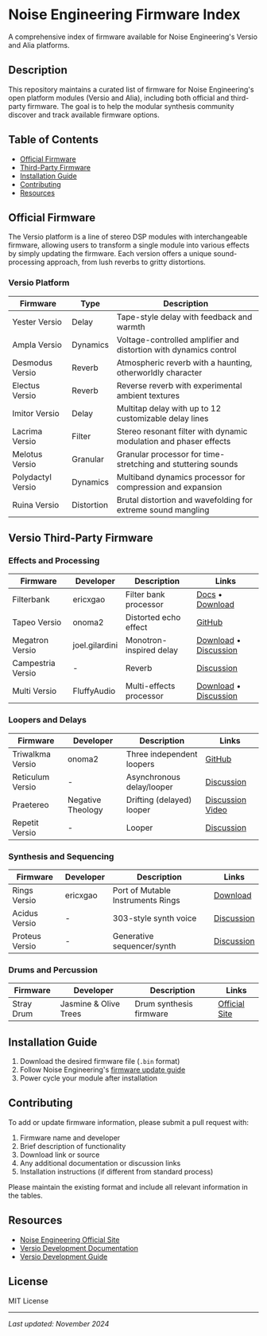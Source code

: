 # Noise Engineering Firmware Index

A comprehensive index of firmware available for Noise Engineering's Versio and Alia platforms.

## Description
This repository maintains a curated list of firmware for Noise Engineering's open platform modules (Versio and Alia), including both official and third-party firmware. The goal is to help the modular synthesis community discover and track available firmware options.

## Table of Contents
- [Official Firmware](#official-firmware)
- [Third-Party Firmware](#versio-third-party-firmware)
- [Installation Guide](#installation-guide)
- [Contributing](#contributing)
- [Resources](#resources)

## Official Firmware
The Versio platform is a line of stereo DSP modules with interchangeable firmware, allowing users to transform a single module into various effects by simply updating the firmware. Each version offers a unique sound-processing approach, from lush reverbs to gritty distortions.

### Versio Platform
| Firmware | Type | Description |
|----------|------|-------------|
| Yester Versio | Delay | Tape-style delay with feedback and warmth |
| Ampla Versio | Dynamics | Voltage-controlled amplifier and distortion with dynamics control |
| Desmodus Versio | Reverb | Atmospheric reverb with a haunting, otherworldly character |
| Electus Versio | Reverb | Reverse reverb with experimental ambient textures |
| Imitor Versio | Delay | Multitap delay with up to 12 customizable delay lines |
| Lacrima Versio | Filter | Stereo resonant filter with dynamic modulation and phaser effects |
| Melotus Versio | Granular | Granular processor for time-stretching and stuttering sounds |
| Polydactyl Versio | Dynamics | Multiband dynamics processor for compression and expansion |
| Ruina Versio | Distortion | Brutal distortion and wavefolding for extreme sound mangling |

## Versio Third-Party Firmware

### Effects and Processing
| Firmware | Developer | Description | Links |
|----------|-----------|-------------|--------|
| Filterbank | ericxgao | Filter bank processor | [Docs](https://www.reddit.com/r/modular/comments/1gx2rsg/try_a_filterbank_versio_firmware/) • [Download](https://drive.google.com/drive/folders/1TymSYNRyQrrKOXaNKrDPh3e37AdEoyjc?usp=drive_link) |
| Tapeo Versio | onoma2 | Distorted echo effect | [GitHub](https://github.com/onoma2/TapeoVersio) |
| Megatron Versio | joel.gilardini | Monotron-inspired delay | [Download](https://drive.google.com/file/d/13n_zqj1rz1h7niZOHWAtqhraHCXs4_jb/view?usp=share_link) • [Discussion](https://modwiggler.com/forum/viewtopic.php?t=282911) |
| Campestria Versio | - | Reverb | [Discussion](https://modwiggler.com/forum/viewtopic.php?t=282590) |
| Multi Versio | FluffyAudio | Multi-effects processor | [Download](https://www.dropbox.com/s/9z1dyfbwr44ngku/MultiEffect_0.2.bin?dl=0) • [Discussion](https://modwiggler.com/forum/viewtopic.php?t=249058) |

### Loopers and Delays
| Firmware | Developer | Description | Links |
|----------|-----------|-------------|--------|
| Triwalkma Versio | onoma2 | Three independent loopers | [GitHub](https://github.com/onoma2/TriwalkmaVersio) |
| Reticulum Versio | - | Asynchronous delay/looper | [Discussion](https://modwiggler.com/forum/viewtopic.php?t=280196) |
| Praetereo | Negative Theology | Drifting (delayed) looper | [Discussion](https://modwiggler.com/forum/viewtopic.php?t=276033) [Video](https://youtu.be/O1Q49RmoEiI?si=Sau_Ts6unt3-E5K7)|
| Repetit Versio | - | Looper | [Discussion](https://modwiggler.com/forum/viewtopic.php?t=261413) |

### Synthesis and Sequencing
| Firmware | Developer | Description | Links |
|----------|-----------|-------------|--------|
| Rings Versio | ericxgao | Port of Mutable Instruments Rings | [Download](https://drive.google.com/drive/folders/1Reuhyh5iviwuRQ8M9sMCcs2WmEftjPLU?usp=sharing) |
| Acidus Versio | - | 303-style synth voice | [Discussion](https://modwiggler.com/forum/viewtopic.php?t=284269) |
| Proteus Versio | - | Generative sequencer/synth | [Discussion](https://modwiggler.com/forum/viewtopic.php?p=3831200#p3831200) |

### Drums and Percussion
| Firmware | Developer | Description | Links |
|----------|-----------|-------------|--------|
| Stray Drum | Jasmine & Olive Trees | Drum synthesis firmware | [Official Site](https://jasmineandolivetrees.com/pages/stray-drum-versio-firmware) |

## Installation Guide
1. Download the desired firmware file (`.bin` format)
2. Follow Noise Engineering's [firmware update guide](https://noiseengineering.us/pages/updating-firmware)
3. Power cycle your module after installation

## Contributing
To add or update firmware information, please submit a pull request with:

1. Firmware name and developer
2. Brief description of functionality
3. Download link or source
4. Any additional documentation or discussion links
5. Installation instructions (if different from standard process)

Please maintain the existing format and include all relevant information in the tables.

## Resources
- [Noise Engineering Official Site](https://noiseengineering.us/pages/world-of-versio/)
- [Versio Development Documentation](https://noiseengineering.us/blogs/loquelic-literitas-the-blog/create-your-own-firmware-on-a-versio-module/)
- [Versio Development Guide](https://noiseengineering.us/pages/versio-dev-guide)

## License
MIT License

---
*Last updated: November 2024*
